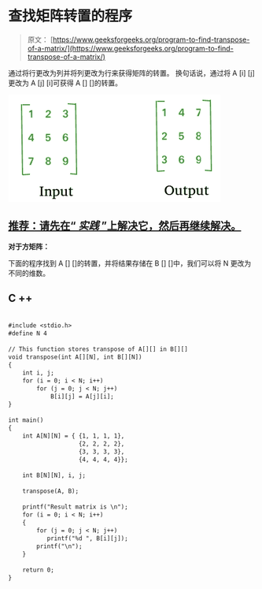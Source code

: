 # 查找矩阵转置的程序

> 原文： [https://www.geeksforgeeks.org/program-to-find-transpose-of-a-matrix/](https://www.geeksforgeeks.org/program-to-find-transpose-of-a-matrix/)

通过将行更改为列并将列更改为行来获得矩阵的转置。 换句话说，通过将 A [i] [j]更改为 A [j] [i]可获得 A [] []的转置。

![matrix-transpose](img/e368eb2a9ca0cd036dc0c86015b59151.png)

## [推荐：请先在“ ***<u>实践</u>*** ”上解决它，然后再继续解决。](https://practice.geeksforgeeks.org/problems/transpose-of-matrix/0)

**对于方矩阵：**

下面的程序找到 A [] []的转置，并将结果存储在 B [] []中，我们可以将 N 更改为不同的维数。

## C ++

```

#include <stdio.h> 
#define N 4 

// This function stores transpose of A[][] in B[][] 
void transpose(int A[][N], int B[][N]) 
{ 
    int i, j; 
    for (i = 0; i < N; i++) 
        for (j = 0; j < N; j++) 
            B[i][j] = A[j][i]; 
} 

int main() 
{ 
    int A[N][N] = { {1, 1, 1, 1}, 
                    {2, 2, 2, 2}, 
                    {3, 3, 3, 3}, 
                    {4, 4, 4, 4}}; 

    int B[N][N], i, j; 

    transpose(A, B); 

    printf("Result matrix is \n"); 
    for (i = 0; i < N; i++) 
    { 
        for (j = 0; j < N; j++) 
           printf("%d ", B[i][j]); 
        printf("\n"); 
    } 

    return 0; 
} 

```